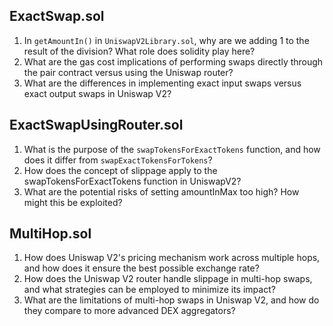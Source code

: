 ## ExactSwap.sol
1. In `getAmountIn()` in `UniswapV2Library.sol`, why are we adding 1 to the result of the division? What role does solidity play here?
2. What are the gas cost implications of performing swaps directly through the pair contract versus using the Uniswap router?
3. What are the differences in implementing exact input swaps versus exact output swaps in Uniswap V2?

## ExactSwapUsingRouter.sol
1. What is the purpose of the `swapTokensForExactTokens` function, and how does it differ from `swapExactTokensForTokens`?
2. How does the concept of slippage apply to the swapTokensForExactTokens function in UniswapV2?
3. What are the potential risks of setting amountInMax too high? How might this be exploited?

## MultiHop.sol
1. How does Uniswap V2's pricing mechanism work across multiple hops, and how does it ensure the best possible exchange rate?
2. How does the Uniswap V2 router handle slippage in multi-hop swaps, and what strategies can be employed to minimize its impact?
3. What are the limitations of multi-hop swaps in Uniswap V2, and how do they compare to more advanced DEX aggregators?

